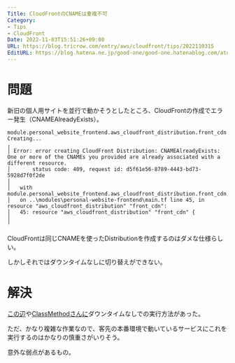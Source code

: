 ```yaml
---
Title: CloudFrontのCNAMEは重複不可
Category:
- Tips
- CloudFront
Date: 2022-11-03T15:51:26+09:00
URL: https://blog.tricrow.com/entry/aws/cloudfront/tips/2022110315
EditURL: https://blog.hatena.ne.jp/good-one/good-one.hatenablog.com/atom/entry/4207112889933324809
---
```


# 問題

新旧の個人用サイトを並行で動かそうとしたところ、CloudFrontの作成でエラー発生（CNAMEAlreadyExists）。


    module.personal_website_frontend.aws_cloudfront_distribution.front_cdn: Creating...
    ╷
    │ Error: error creating CloudFront Distribution: CNAMEAlreadyExists: One or more of the CNAMEs you provided are already associated with a different resource.
    │       status code: 409, request id: d5f61e56-8789-4443-bd73-5928d7f0f2de
    │
    │   with module.personal_website_frontend.aws_cloudfront_distribution.front_cdn,
    │   on ..\modules\personal-website-frontend\main.tf line 45, in resource "aws_cloudfront_distribution" "front_cdn":
    │   45: resource "aws_cloudfront_distribution" "front_cdn" {
    │
    ╵

CloudFrontは同じCNAMEを使ったDistributionを作成するのはダメな仕様らしい。

しかしそれではダウンタイムなしに切り替えができない。

# 解決

[この辺](https://docs.aws.amazon.com/ja_jp/AmazonCloudFront/latest/DeveloperGuide/CNAMEs.html#alternate-domain-names-move-associate-alias)や[ClassMethodさんに](https://dev.classmethod.jp/articles/cloudfront-cnamealreadyexists-fix-flowchart/)ダウンタイムなしでの実行方法があった。

ただ、かなり複雑な作業なので、客先の本番環境で動いているサービスにこれを実行するのはかなりの慎重さがいりそう。

意外な弱点があるもの。
